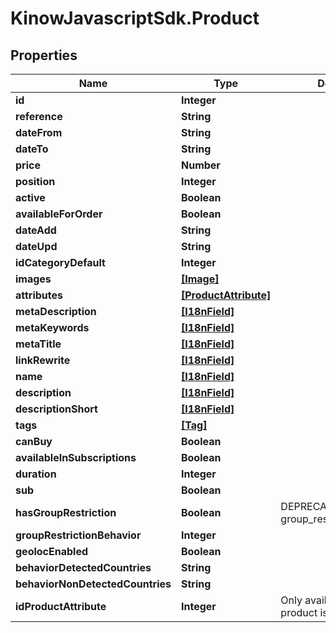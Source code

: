 # KinowJavascriptSdk.Product

## Properties
Name | Type | Description | Notes
------------ | ------------- | ------------- | -------------
**id** | **Integer** |  | [optional] 
**reference** | **String** |  | [optional] 
**dateFrom** | **String** |  | [optional] 
**dateTo** | **String** |  | [optional] 
**price** | **Number** |  | [optional] 
**position** | **Integer** |  | [optional] 
**active** | **Boolean** |  | [optional] 
**availableForOrder** | **Boolean** |  | [optional] 
**dateAdd** | **String** |  | [optional] 
**dateUpd** | **String** |  | [optional] 
**idCategoryDefault** | **Integer** |  | [optional] 
**images** | [**[Image]**](Image.md) |  | [optional] 
**attributes** | [**[ProductAttribute]**](ProductAttribute.md) |  | [optional] 
**metaDescription** | [**[I18nField]**](I18nField.md) |  | [optional] 
**metaKeywords** | [**[I18nField]**](I18nField.md) |  | [optional] 
**metaTitle** | [**[I18nField]**](I18nField.md) |  | [optional] 
**linkRewrite** | [**[I18nField]**](I18nField.md) |  | [optional] 
**name** | [**[I18nField]**](I18nField.md) |  | [optional] 
**description** | [**[I18nField]**](I18nField.md) |  | [optional] 
**descriptionShort** | [**[I18nField]**](I18nField.md) |  | [optional] 
**tags** | [**[Tag]**](Tag.md) |  | [optional] 
**canBuy** | **Boolean** |  | [optional] 
**availableInSubscriptions** | **Boolean** |  | [optional] 
**duration** | **Integer** |  | [optional] 
**sub** | **Boolean** |  | [optional] 
**hasGroupRestriction** | **Boolean** | DEPRECATED (use group_restriction_behavior) | [optional] 
**groupRestrictionBehavior** | **Integer** |  | [optional] 
**geolocEnabled** | **Boolean** |  | [optional] 
**behaviorDetectedCountries** | **String** |  | [optional] 
**behaviorNonDetectedCountries** | **String** |  | [optional] 
**idProductAttribute** | **Integer** | Only available when the product is in a cart | [optional] 


